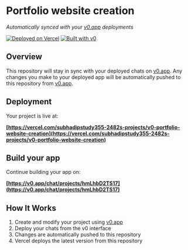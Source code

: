# Portfolio website creation

*Automatically synced with your [v0.app](https://v0.app) deployments*

[![Deployed on Vercel](https://img.shields.io/badge/Deployed%20on-Vercel-black?style=for-the-badge&logo=vercel)](https://vercel.com/subhadipstudy355-2482s-projects/v0-portfolio-website-creation)
[![Built with v0](https://img.shields.io/badge/Built%20with-v0.app-black?style=for-the-badge)](https://v0.app/chat/projects/hmLhbD2TS17)

## Overview

This repository will stay in sync with your deployed chats on [v0.app](https://v0.app).
Any changes you make to your deployed app will be automatically pushed to this repository from [v0.app](https://v0.app).

## Deployment

Your project is live at:

**[https://vercel.com/subhadipstudy355-2482s-projects/v0-portfolio-website-creation](https://vercel.com/subhadipstudy355-2482s-projects/v0-portfolio-website-creation)**

## Build your app

Continue building your app on:

**[https://v0.app/chat/projects/hmLhbD2TS17](https://v0.app/chat/projects/hmLhbD2TS17)**

## How It Works

1. Create and modify your project using [v0.app](https://v0.app)
2. Deploy your chats from the v0 interface
3. Changes are automatically pushed to this repository
4. Vercel deploys the latest version from this repository